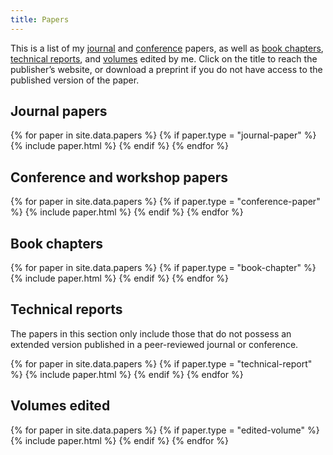 ```yaml
---
title: Papers
---
```


This is a list of my [journal](#journal-papers) and [conference](#conference-and-workshop-papers) papers, as well as [book chapters](#book-chapters), [technical reports](#technical-reports), and [volumes](#volumes-edited) edited by me. Click on the title to reach the publisher’s website, or download a preprint if you do not have access to the published version of the paper.

Journal papers
--------------

{% for paper in site.data.papers %}
{% if paper.type = "journal-paper" %}
{% include paper.html %}
{% endif %}
{% endfor %}

Conference and workshop papers
------------------------------

{% for paper in site.data.papers %}
{% if paper.type = "conference-paper" %}
{% include paper.html %}
{% endif %}
{% endfor %}

<!-- {% for paper in site.data.conference-papers %} -->
<!-- {% include paper.html %} -->
<!-- {% endfor %} -->

Book chapters
-------------

{% for paper in site.data.papers %}
{% if paper.type = "book-chapter" %}
{% include paper.html %}
{% endif %}
{% endfor %}

<!-- {% for paper in site.data.book-chapters %} -->
<!-- {% include paper.html %} -->
<!-- {% endfor %} -->

Technical reports
-----------------

The papers in this section only include those that do not possess an extended version published in a peer-reviewed journal or conference.

{% for paper in site.data.papers %}
{% if paper.type = "technical-report" %}
{% include paper.html %}
{% endif %}
{% endfor %}

<!-- {% for paper in site.data.technical-reports %} -->
<!-- {% include paper.html %} -->
<!-- {% endfor %} -->

Volumes edited
--------------

{% for paper in site.data.papers %}
{% if paper.type = "edited-volume" %}
{% include paper.html %}
{% endif %}
{% endfor %}

<!-- {% for paper in site.data.volumes-edited %} -->
<!-- {% include paper.html %} -->
<!-- {% endfor %} -->
